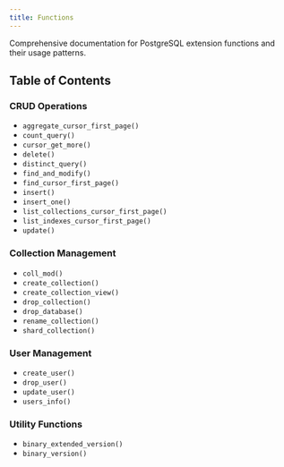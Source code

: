 ```yaml
---
title: Functions
---
```


Comprehensive documentation for PostgreSQL extension functions and their usage patterns.

## Table of Contents

### CRUD Operations

- `aggregate_cursor_first_page()`
- `count_query()`
- `cursor_get_more()`
- `delete()`
- `distinct_query()`
- `find_and_modify()`
- `find_cursor_first_page()`
- `insert()`
- `insert_one()`
- `list_collections_cursor_first_page()`
- `list_indexes_cursor_first_page()`
- `update()`

### Collection Management

- `coll_mod()`
- `create_collection()`
- `create_collection_view()`
- `drop_collection()`
- `drop_database()`
- `rename_collection()`
- `shard_collection()`

### User Management

- `create_user()`
- `drop_user()`
- `update_user()`
- `users_info()`

### Utility Functions

- `binary_extended_version()`
- `binary_version()`
